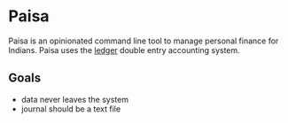 # Paisa

Paisa is an opinionated command line tool to manage personal finance
for Indians. Paisa uses the [ledger](https://www.ledger-cli.org/) double entry accounting
system.

## Goals

* data never leaves the system
* journal should be a text file
